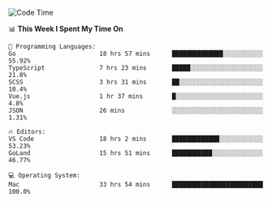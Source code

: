 <!--START_SECTION:waka-->
![Code Time](http://img.shields.io/badge/Code%20Time-143%20hrs%2014%20mins-blue)

📊 **This Week I Spent My Time On** 

```text
💬 Programming Languages: 
Go                       18 hrs 57 mins      ██████████████░░░░░░░░░░░   55.92% 
TypeScript               7 hrs 23 mins       █████░░░░░░░░░░░░░░░░░░░░   21.8% 
SCSS                     3 hrs 31 mins       ██░░░░░░░░░░░░░░░░░░░░░░░   10.4% 
Vue.js                   1 hr 37 mins        █░░░░░░░░░░░░░░░░░░░░░░░░   4.8% 
JSON                     26 mins             ░░░░░░░░░░░░░░░░░░░░░░░░░   1.31%

🔥 Editors: 
VS Code                  18 hrs 2 mins       █████████████░░░░░░░░░░░░   53.23% 
GoLand                   15 hrs 51 mins      ███████████░░░░░░░░░░░░░░   46.77%

💻 Operating System: 
Mac                      33 hrs 54 mins      █████████████████████████   100.0%

```


<!--END_SECTION:waka-->